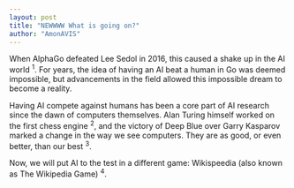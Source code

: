 ```yaml
---
layout: post
title: "NEWWWW What is going on?"
author: "AmonAVIS"
---
```


When AlphaGo defeated Lee Sedol in 2016, this caused a shake up in the AI world <sup>1</sup>. For years, the idea
of having an AI beat a human in Go was deemed impossible, but advancements in the field allowed this impossible dream to
become a reality.

 Having AI compete against humans has been a core part of AI research since the dawn of computers themselves. Alan Turing
himself worked on the first chess engine <sup>2</sup>, and the victory of Deep Blue over Garry Kasparov marked a change
in the way we see computers. They are as good, or even better, than our best <sup>3</sup>.

Now, we will put AI to the test in a different game: Wikispeedia (also known as The Wikipedia Game) <sup>4</sup>.

